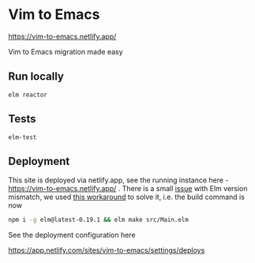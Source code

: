 # Vim to Emacs

https://vim-to-emacs.netlify.app/

Vim to Emacs migration made easy


## Run locally

```
elm reactor
```

## Tests

```
elm-test
```

## Deployment

This site is deployed via netlify.app, see the running instance here -
https://vim-to-emacs.netlify.app/ . There is a small
[issue][netlify-elm-version-issue] with Elm version mismatch, we used
[this workaround][netlify-elm-version-workaround] to solve it, i.e. the build
command is now

```bash
npm i -g elm@latest-0.19.1 && elm make src/Main.elm
```

See the deployment configuration here

https://app.netlify.com/sites/vim-to-emacs/settings/deploys


[netlify-elm-version-issue]: https://github.com/netlify/build-image/issues/464
[netlify-elm-version-workaround]: https://github.com/simonpweller/todomvc-elm/commit/7c543c0cfbc9076bae7c86909ad40f67742fd391
